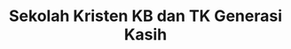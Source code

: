 ---
templateKey: 'program-page'
path: /programs
title: Sekolah Kristen KB dan TK Generasi Kasih 
image: /img/finish1.jpg
heading: Program Kegiatan - Kegiatan di Sekolah KB - TK Generasi Kasih 
description: >-
  Sekolah Kristen KB dan TK Generasi Kasih hendaknya bersifat mendidik, mencerdaskan, membangkitkan aktivitas dan kreativitas anak, efektif, demokratis, menantang, menyenangkan, dan mengasyikkan.
  Berikut adalah kegiatan-kegiatan di sekolah:
intro:
  blurbs:
    - image: /img/ibadahraya.jpg
      text: >
        KB - TK Generasi Kasih Kegiatan para siswa yang sedang mendengarkan cerita 
        dongeng yang 
        dijelaskan oleh ibu guru dengan menggunakan media gambar.
    - image: /img/sentramasak1.jpg
      text: >
       KB - TK Generasi Kasih seminggu sekali selalu melakukan kegiatan 
        memasak bersama dan para siswa pun sangat antusias mengikuti kegiatan memasak tersebut.
    - image: /img/pemadamkebakaran.jpg
      text: >
       KB - TK Generasi Kasih kegiatan para siswa yang sedang kunjungan markas pemadam kebarakan untuk mempelajari langkah - langkah saat terjadi bencana kebakaran.
    - image: /img/natalgenka.jpg
      text: >
        KB - TK Generasi Kasih kegiatan merayakan natal tahunan bersama setiap setahun sekali.
  heading: Guru Pengajar
  description: >
    Selain itu, staf pengajar kami terdiri dari para profesional yang berpengalaman dan penuh dedikasi dalam mendukung perkembangan setiap anak. Mereka tidak hanya menjadi pengajar, tetapi juga menjadi teman dan teladan bagi anak-anak kami.
main:
  heading: Photo Bersama Murid dan Ibu Guru KB - TK Generasi Kasih
  description: >
   Kami percaya bahwa pendidikan adalah perjalanan kolaboratif antara sekolah, orangtua, dan komunitas. Oleh karena itu, kami sangat menghargai keterlibatan orangtua dalam setiap aspek pembelajaran anak-anak kami. Bersama-sama, kami membentuk lingkungan yang mendukung, memotivasi, dan memperkuat setiap anak untuk mencapai potensi terbaik mereka.
  image1:
    alt: TK Kristen Juwana
    image: /img/TKB2.jpg
  image2:
    alt: TK Generasi Kasih
    image: /img/KB2.JPG
  image3:
    alt: Kegiatan Pembelajaran Anak TK
    image: /img/TKA.jpg
testimonials:
  - author: Elisabeth Kaurismäki
    quote: >-
      The first time I tried Kaldi’s coffee, I couldn’t even believe that was
      the same thing I’ve been drinking every morning.
  - author: Philipp Trommler
    quote: >-
      Kaldi is the place to go if you want the best quality coffee. I love their
      stance on empowering farmers and transparency.
full_image: /img/finish3.jpg
pricing:
  heading: Monthly subscriptions
  description: >-
    We make it easy to make great coffee a part of your life. Choose one of our
    monthly subscription plans to receive great coffee at your doorstep each
    month. Contact us about more details and payment info.
  plans:
    - description: Perfect for the drinker who likes to enjoy 1-2 cups per day.
      items:
        - 3 lbs of coffee per month
        - Green or roasted beans"
        - One or two varieties of beans"
      plan: Small
      price: '50'
    - description: 'Great for avid drinkers, java-loving couples and bigger crowds'
      items:
        - 6 lbs of coffee per month
        - Green or roasted beans
        - Up to 4 different varieties of beans
      plan: Big
      price: '80'
    - description: Want a few tiny batches from different varieties? Try our custom plan
      items:
        - Whatever you need
        - Green or roasted beans
        - Unlimited varieties
      plan: Custom
      price: '??'
---